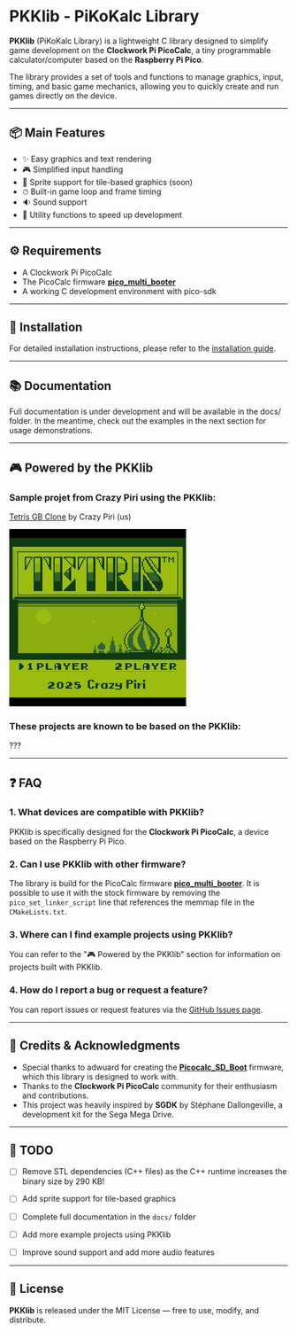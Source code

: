 # PKKlib - PiKoKalc Library

**PKKlib** (PiKoKalc Library) is a lightweight C library designed to simplify game development on the **Clockwork Pi PicoCalc**, a tiny programmable calculator/computer based on the **Raspberry Pi Pico**.

The library provides a set of tools and functions to manage graphics, input, timing, and basic game mechanics, allowing you to quickly create and run games directly on the device.

---

## 📦 Main Features

- ✨ Easy graphics and text rendering
- 🎮 Simplified input handling
- 🎨 Sprite support for tile-based graphics (soon)
- ⏱ Built-in game loop and frame timing
- 🔉 Sound support
- 📁 Utility functions to speed up development

---

## ⚙️ Requirements

- A Clockwork Pi PicoCalc
- The PicoCalc firmware **[pico_multi_booter](https://github.com/clockworkpi/PicoCalc/tree/master/Code/pico_multi_booter)**
- A working C development environment with pico-sdk

---

## 🚀 Installation

For detailed installation instructions, please refer to the [installation guide](install.md).

---

## 📚 Documentation

Full documentation is under development and will be available in the docs/ folder. In the meantime, check out the examples in the next section for usage demonstrations.

---

## 🎮 Powered by the PKKlib

### Sample projet from Crazy Piri using the PKKlib:

[Tetris GB Clone](https://github.com/redbug26/picocalc-tetris) by Crazy Piri (us)

![Screenshot](https://raw.githubusercontent.com/redbug26/picocalc-tetris/main/res/gfx/main.gif)

### These projects are known to be based on the PKKlib:

???


---

## ❓ FAQ

### 1. What devices are compatible with PKKlib?
PKKlib is specifically designed for the **Clockwork Pi PicoCalc**, a device based on the Raspberry Pi Pico.

### 2. Can I use PKKlib with other firmware?
The library is build for the PicoCalc firmware **[pico_multi_booter](https://github.com/clockworkpi/PicoCalc/tree/master/Code/pico_multi_booter)**. It is possible to use it with the stock firmware by removing the ``pico_set_linker_script`` line that references the memmap file in the ``CMakeLists.txt``.

### 3. Where can I find example projects using PKKlib?
You can refer to the "🎮 Powered by the PKKlib" section for information on projects built with PKKlib.

### 4. How do I report a bug or request a feature?
You can report issues or request features via the [GitHub Issues page](https://github.com/redbug26/pkklib/issues).

---

## 🙏 Credits & Acknowledgments
- Special thanks to adwuard for creating the **[Picocalc_SD_Boot](https://github.com/adwuard/Picocalc_SD_Boot)** firmware, which this library is designed to work with.
- Thanks to the **Clockwork Pi PicoCalc** community for their enthusiasm and contributions.
- This project was heavily inspired by **SGDK** by Stéphane Dallongeville, a development kit for the Sega Mega Drive.

---

## 📝 TODO

- [ ] Remove STL dependencies (C++ files) as the C++ runtime increases the binary size by 290 KB!
- [ ] Add sprite support for tile-based graphics
- [ ] Complete full documentation in the `docs/` folder
- [ ] Add more example projects using PKKlib
- [ ] Improve sound support and add more audio features


---

## 🧪 License

**PKKlib** is released under the MIT License — free to use, modify, and distribute.
